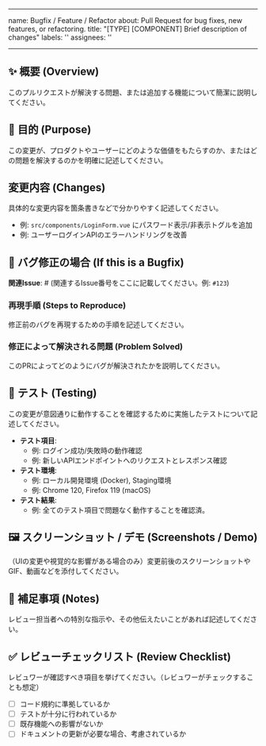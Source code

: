 <!-- I want to review in Japanese. -->
---
name: Bugfix / Feature / Refactor
about: Pull Request for bug fixes, new features, or refactoring.
title: "[TYPE] [COMPONENT] Brief description of changes"
labels: ''
assignees: ''

---

## ✨ 概要 (Overview)

このプルリクエストが解決する問題、または追加する機能について簡潔に説明してください。

## 🎯 目的 (Purpose)

この変更が、プロダクトやユーザーにどのような価値をもたらすのか、またはどの問題を解決するのかを明確に記述してください。

## 変更内容 (Changes)

具体的な変更内容を箇条書きなどで分かりやすく記述してください。

- 例: `src/components/LoginForm.vue` にパスワード表示/非表示トグルを追加
- 例: ユーザーログインAPIのエラーハンドリングを改善

## 🐛 バグ修正の場合 (If this is a Bugfix)

**関連Issue**: # (関連するIssue番号をここに記載してください。例: `#123`)

### 再現手順 (Steps to Reproduce)

修正前のバグを再現するための手順を記述してください。

### 修正によって解決される問題 (Problem Solved)

このPRによってどのようにバグが解決されたかを説明してください。

## 🧪 テスト (Testing)

この変更が意図通りに動作することを確認するために実施したテストについて記述してください。

- **テスト項目**:
    - 例: ログイン成功/失敗時の動作確認
    - 例: 新しいAPIエンドポイントへのリクエストとレスポンス確認
- **テスト環境**:
    - 例: ローカル開発環境 (Docker), Staging環境
    - 例: Chrome 120, Firefox 119 (macOS)
- **テスト結果**:
    - 例: 全てのテスト項目で問題なく動作することを確認済。

## 🖼️ スクリーンショット / デモ (Screenshots / Demo)

（UIの変更や視覚的な影響がある場合のみ）変更前後のスクリーンショットやGIF、動画などを添付してください。

## 📝 補足事項 (Notes)

レビュー担当者への特別な指示や、その他伝えたいことがあれば記述してください。

## ✅ レビューチェックリスト (Review Checklist)

レビュワーが確認すべき項目を挙げてください。（レビュワーがチェックすることも想定）

- [ ] コード規約に準拠しているか
- [ ] テストが十分に行われているか
- [ ] 既存機能への影響がないか
- [ ] ドキュメントの更新が必要な場合、考慮されているか
<!-- I want to review in Japanese. -->